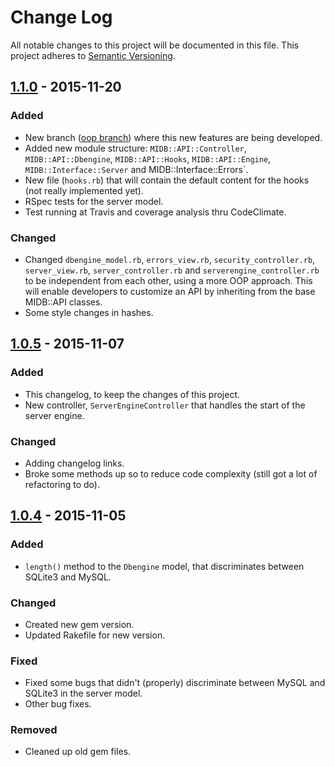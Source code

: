 # Change Log
All notable changes to this project will be documented in this file.
This project adheres to [Semantic Versioning](http://semver.org/).

## [1.1.0] - 2015-11-20
### Added
- New branch ([oop branch]) where this new features are being developed.
- Added new module structure: `MIDB::API::Controller`, `MIDB::API::Dbengine`, `MIDB::API::Hooks`, `MIDB::API::Engine`, `MIDB::Interface::Server` and MIDB::Interface::Errors`.
- New file (`hooks.rb`) that will contain the default content for the hooks (not really implemented yet).
- RSpec tests for the server model.
- Test running at Travis and coverage analysis thru CodeClimate.
### Changed
- Changed `dbengine_model.rb`, `errors_view.rb`, `security_controller.rb`, `server_view.rb`, `server_controller.rb` and `serverengine_controller.rb` to be independent from each other, using a more OOP approach. This will enable developers to customize an API by inheriting from the base MIDB::API classes.
- Some style changes in hashes. 

## [1.0.5] - 2015-11-07
### Added
- This changelog, to keep the changes of this project.
- New controller, `ServerEngineController` that handles the start of the server engine.

### Changed
- Adding changelog links.
- Broke some methods up so to reduce code complexity (still got a lot of refactoring to do).

## [1.0.4] - 2015-11-05
### Added
- `length()` method to the `Dbengine` model, that discriminates between SQLite3 and MySQL.

### Changed
- Created new gem version.
- Updated Rakefile for new version.

### Fixed
- Fixed some bugs that didn't (properly) discriminate between MySQL and SQLite3 in the server model.
- Other bug fixes.

### Removed
- Cleaned up old gem files.


[oop branch]: https://github.com/unrar/midb/tree/oop
[Unreleased]: https://github.com/unrar/midb/compare/v1.1.0...HEAD
[1.0.4]: https://github.com/unrar/midb/compare/v1.0.0...v1.0.4
[1.0.5]: https://github.com/unrar/midb/compare/v1.0.4...v1.0.5
[1.1.0]: https://github.com/unrar/midb/compare/v1.0.5...v1.1.0
